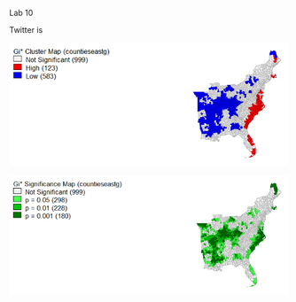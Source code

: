 Lab 10

Twitter is

![counties](countieseastgGetisOrdMapFrame.png)

![counties2](countieseastgGetisOrdMapFrame2.png)

